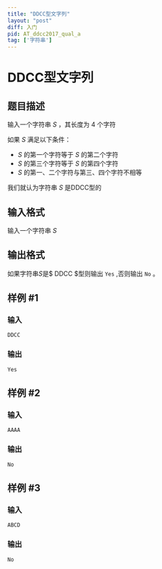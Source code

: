 ```yaml
---
title: "DDCC型文字列"
layout: "post"
diff: 入门
pid: AT_ddcc2017_qual_a
tag: ['字符串']
---
```


# DDCC型文字列

## 题目描述

输入一个字符串 $S$ ，其长度为 $4$ 个字符

如果 $S$ 满足以下条件：

- $S$ 的第一个字符等于 $S$ 的第二个字符
- $S$ 的第三个字符等于 $S$ 的第四个字符
- $S$ 的第一、二个字符与第三、四个字符不相等

我们就认为字符串 $S$ 是DDCC型的

## 输入格式

输入一个字符串 $S$

## 输出格式

如果字符串$S$是$ DDCC $型则输出 `Yes`
,否则输出 `No`
。

## 样例 #1

### 输入

```
DDCC
```

### 输出

```
Yes
```

## 样例 #2

### 输入

```
AAAA
```

### 输出

```
No
```

## 样例 #3

### 输入

```
ABCD
```

### 输出

```
No
```


